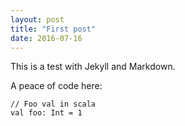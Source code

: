 ```yaml
---
layout: post
title: "First post"
date: 2016-07-16
---
```


This is a test with Jekyll and Markdown.

A peace of code here:

    // Foo val in scala
    val foo: Int = 1
